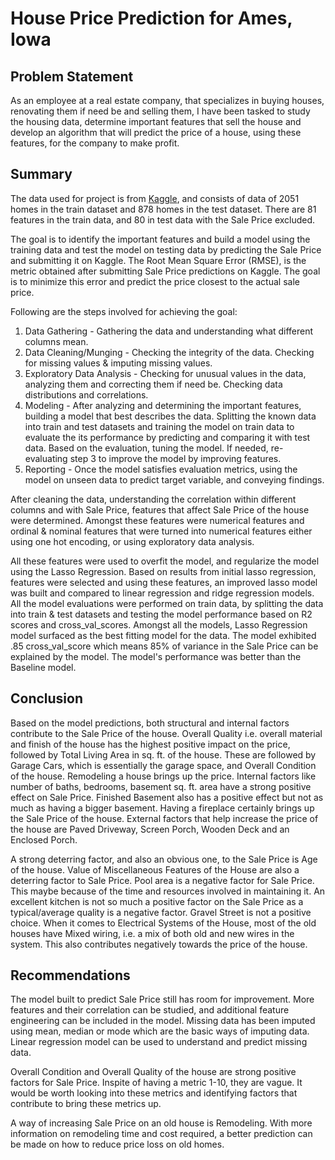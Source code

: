 # House Price Prediction for Ames, Iowa


## Problem Statement
As an employee at a real estate company, that specializes in buying houses, renovating them if need be and selling them, I have been tasked to study the housing data, determine important features that sell the house and develop an algorithm that will predict the price of a house, using these features, for the company to make profit.  


## Summary
The data used for project is from [Kaggle](https://www.kaggle.com/c/dsir-0124-project-2-regression-challenge/data), and consists of data of 2051 homes in the train dataset and 878 homes in the test dataset. There are 81 features in the train data, and 80 in test data with the Sale Price excluded.

The goal is to identify the important features and build a model using the training data and test the model on testing data by predicting the Sale Price and submitting it on Kaggle. The Root Mean Square Error (RMSE), is the metric obtained after submitting Sale Price predictions on Kaggle. The goal is to minimize this error and predict the price closest to the actual sale price.

Following are the steps involved for achieving the goal:
1. Data Gathering - Gathering the data and understanding what different columns mean.
2. Data Cleaning/Munging - Checking the integrity of the data. Checking for missing values & imputing missing values.
3. Exploratory Data Analysis - Checking for unusual values in the data, analyzing them and correcting them if need be. Checking data distributions and correlations.
4. Modeling - After analyzing and determining the important features, building a model that best describes the data. Splitting the known data into train and test datasets and training the model on train data to evaluate the its performance by predicting and comparing it with test data. Based on the evaluation, tuning the model. If needed, re-evaluating step 3 to improve the model by improving features.
5. Reporting - Once the model satisfies evaluation metrics, using the model on unseen data to predict target variable, and conveying findings.

After cleaning the data, understanding the correlation within different columns and with Sale Price, features that affect Sale Price of the house were determined. Amongst these features were numerical features and ordinal & nominal features that were turned into numerical features either using one hot encoding, or using exploratory data analysis.

All these features were used to overfit the model, and regularize the model using the Lasso Regression. Based on results from initial lasso regression, features were selected and using these features, an improved lasso model was built and compared to linear regression and ridge regression models. All the model evaluations were performed on train data, by splitting the data into train & test datasets and testing the model performance based on R2 scores and cross_val_scores. Amongst all the models, Lasso Regression model surfaced as the best fitting model for the data. The model exhibited .85 cross_val_score which means 85% of variance in the Sale Price can be explained by the model. The model's performance was better than the Baseline model.


## Conclusion

Based on the model predictions, both structural and internal factors contribute to the Sale Price of the house. Overall Quality i.e. overall material and finish of the house has the highest positive impact on the price, followed by Total Living Area in sq. ft. of the house. These are followed by Garage Cars, which is essentially the garage space, and Overall Condition of the house. Remodeling a house brings up the price. Internal factors like number of baths, bedrooms, basement sq. ft. area have a strong positive effect on Sale Price. Finished Basement also has a positive effect but not as much as having a bigger basement. Having a fireplace certainly brings up the Sale Price of the house. External factors that help increase the price of the house are Paved Driveway, Screen Porch, Wooden Deck and an Enclosed Porch.

A strong deterring factor, and also an obvious one, to the Sale Price is Age of the house. Value of Miscellaneous Features of the House are also a deterring factor to Sale Price. Pool area is a negative factor for Sale Price. This maybe because of the time and resources involved in maintaining it. An excellent kitchen is not so much a positive factor on the Sale Price as a typical/average quality is a negative factor. Gravel Street is not a positive choice. When it comes to Electrical Systems of the House, most of the old houses have Mixed wiring, i.e. a mix of both old and new wires in the system. This also contributes negatively towards the price of the house.


## Recommendations

The model built to predict Sale Price still has room for improvement. More features and their correlation can be studied, and additional feature engineering can be included in the model. Missing data has been imputed using mean, median or mode which are the basic ways of imputing data. Linear regression model can be used to understand and predict missing data.

Overall Condition and Overall Quality of the house are strong positive factors for Sale Price. Inspite of having a metric 1-10, they are vague. It would be worth looking into these metrics and identifying factors that contribute to bring these metrics up.

A way of increasing Sale Price on an old house is Remodeling. With more information on remodeling time and cost required, a better prediction can be made on how to reduce price loss on old homes.
